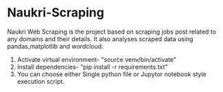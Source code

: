 # Naukri-Scraping

Naukri Web Scraping is the project based on scraping jobs post related to any domains and their details. It also analyses scraped data using pandas,matplotlib and wordcloud.

1. Activate virtual environment- "source venv/bin/activate"
2. Install dependencies- "pip install -r requirements.txt"
3. You can choose either Single python file or Jupytor notebook style execution script.
